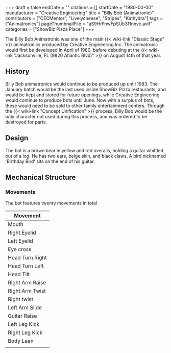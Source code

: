 +++
draft = false
endDate = ""
citations = []
startDate = "1980-00-00"
manufacturer = "Creative Engineering"
title = "Billy Bob (Animatronic)"
contributors = ["CECMentor", "Livelycheese", "Stripes", "Kathydra"]
tags = ["Animatronics"]
pageThumbnailFile = "aS9HrFnwFpSUb3f1nnvc.avif"
categories = ["ShowBiz Pizza Place"]
+++

The Billy Bob Animatronic was one of the main {{< wiki-link "Classic Stage" >}} animatronics produced by Creative Engineering Inc. The animatronic would first be developed in April of 1980, before debuting at the {{< wiki-link "Jacksonville, FL (9820 Atlantic Blvd)" >}} on August 14th of that year.

## History

Billy Bob animatronics would continue to be produced up until 1983. The January batch would be the last used inside ShowBiz Pizza restaurants, and would be kept and stored for future openings, while Creative Engineering would continue to produce bots until June. Now with a surplus of bots, these would need to be sold to other family entertainment centers. Through the {{< wiki-link "Concept Unification" >}} process, Billy Bob would be the only character not used during this process, and was ordered to be destroyed for parts.

## Design

The bot is a brown bear in yellow and red overalls, holding a guitar whittled out of a log. He has two ears, beige skin, and black claws. A bird nicknamed 'Birthday Bird' sits on the end of his guitar.

## Mechanical Structure

### Movements

The bot features twenty movements in total

| Movement        |
|-----------------|
| Mouth           |
| Right Eyelid    |
| Left Eyelid     |
| Eye cross       |
| Head Turn Right |
| Head Turn Left  |
| Head Tilt       |
| Right Arm Raise |
| Right Arm Twist |
| Right twist     |
| Left Arm Slide  |
| Guitar Raise    |
| Left Leg Kick   |
| Right Leg Kick  |
| Body Lean       |
|                 |